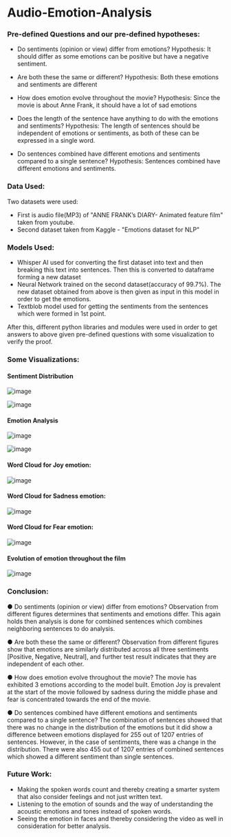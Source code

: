 # Audio-Emotion-Analysis

### Pre-defined Questions and our pre-defined hypotheses:
- Do sentiments (opinion or view) differ from emotions?
Hypothesis: It should differ as some emotions can be positive but have a negative
sentiment.

- Are both these the same or different?
Hypothesis: Both these emotions and sentiments are different

- How does emotion evolve throughout the movie?
Hypothesis: Since the movie is about Anne Frank, it should have a lot of sad emotions

- Does the length of the sentence have anything to do with the emotions and sentiments?
Hypothesis: The length of sentences should be independent of emotions or sentiments,
as both of these can be expressed in a single word.

- Do sentences combined have different emotions and sentiments compared to a single
sentence?
Hypothesis: Sentences combined have different emotions and sentiments.


### Data Used:
Two datasets were used:
- First is audio file(MP3) of "ANNE FRANK’s DIARY- Animated feature film" taken from youtube.
- Second dataset taken from Kaggle - "Emotions dataset for NLP"

### Models Used:
- Whisper AI used for converting the first dataset into text and then breaking this text into sentences. Then this is converted to dataframe forming a new dataset
- Neural Network trained on the second dataset(accuracy of 99.7%). The new dataset obtained from above is then given as input in this model in order to get the emotions.
- Textblob model used for getting the sentiments from the sentences which were formed in 1st point.

After this, different python libraries and modules were used in order to get answers to above given pre-defined questions with some visualization to verify the proof.

### Some Visualizations:
#### Sentiment Distribution
![image](https://github.com/kalp1202/Audio-Emotion-Analysis/assets/76723038/0e174582-b666-46ab-8e3f-a4a68725927f)

![image](https://github.com/kalp1202/Audio-Emotion-Analysis/assets/76723038/91e52543-5602-4959-b0b6-75a33fcaaf95)

#### Emotion Analysis
![image](https://github.com/kalp1202/Audio-Emotion-Analysis/assets/76723038/ff9e8046-3d4b-44d5-941e-02842b37dae2)

![image](https://github.com/kalp1202/Audio-Emotion-Analysis/assets/76723038/27be7206-dbb2-41fc-83d1-dd339355dc18)

#### Word Cloud for Joy emotion:
![image](https://github.com/kalp1202/Audio-Emotion-Analysis/assets/76723038/042bce39-f4ad-48bf-ab3b-d08902b9eb17)

#### Word Cloud for Sadness emotion:
![image](https://github.com/kalp1202/Audio-Emotion-Analysis/assets/76723038/b3fc4769-322c-416c-9499-872ca568d5e5)

#### Word Cloud for Fear emotion:
![image](https://github.com/kalp1202/Audio-Emotion-Analysis/assets/76723038/ed2b00c8-b2d6-43b2-8d8f-6ca1ffda5c54)

#### Evolution of emotion throughout the film
![image](https://github.com/kalp1202/Audio-Emotion-Analysis/assets/76723038/5b773b12-52a3-4567-8217-ef715fe94f46)



### Conclusion:
● Do sentiments (opinion or view) differ from emotions?
Observation from different figures determines that sentiments and emotions differ. This again holds then analysis is done for combined sentences which combines neighboring sentences to do analysis. 

● Are both these the same or different?
Observation from different figures show that emotions are similarly distributed across all three sentiments [Positive, Negative, Neutral], and further test result indicates that they are independent of each other.

● How does emotion evolve throughout the movie?
The movie has exhibited 3 emotions according to the model built. Emotion Joy is prevalent at the start of the movie followed by sadness during the middle phase and fear is concentrated towards the end of the movie.

● Do sentences combined have different emotions and sentiments compared to a single
sentence?
The combination of sentences showed that there was no change in the distribution of the emotions but it did show a difference between emotions displayed for 255 out of 1207 entries of sentences. However, in the case of sentiments, there was a change in the distribution. There were also 455 out of 1207 entries of combined sentences which showed a different sentiment than single sentences.

### Future Work:
- Making the spoken words count and thereby creating a smarter system that also consider feelings and not just written text.
- Listening to the emotion of sounds and the way of understanding the acoustic emotions and tones instead of spoken words.
- Seeing the emotion in faces and thereby considering the video as well in consideration for better analysis.
